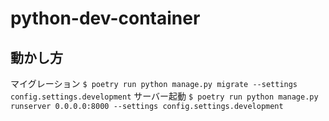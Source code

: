 # python-dev-container

## 動かし方
マイグレーション
`$ poetry run python manage.py migrate --settings config.settings.development`
サーバー起動
`$ poetry run python manage.py runserver 0.0.0.0:8000 --settings config.settings.development`
